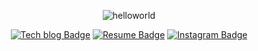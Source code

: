 <div align=center>

![helloworld](https://user-images.githubusercontent.com/61545957/167173380-133003bd-2e7b-42ba-9ad7-61a4171fe8a2.gif)

[![Tech blog Badge](http://img.shields.io/badge/-Tech%20blog-black?style=social&logo=tistory&link=https://programming-oddments.tistory.com/)](https://programming-oddments.tistory.com/) [![Resume Badge](https://img.shields.io/badge/Resume-black?style=social&logo=notion&link=https://bit.ly/joseph-106)](https://humane-tiara-7f2.notion.site/Sungjoong-Kim-3e534e2538f444a383d69e3050f6b093) [![Instagram Badge](https://img.shields.io/badge/-illustimulus-black?style=social&logo=instagram&link=https://www.instagram.com/illustimulus/)](https://www.instagram.com/illustimulus/)

</div>
